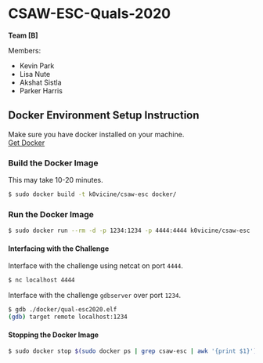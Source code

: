#  CSAW-ESC-Quals-2020

**Team [B]**  

Members:
- Kevin Park
- Lisa Nute
- Akshat Sistla
- Parker Harris

## Docker Environment Setup Instruction
Make sure you have docker installed on your machine.  
[Get Docker](https://docs.docker.com/get-docker/)

### Build the Docker Image
This may take 10-20 minutes.
```bash
$ sudo docker build -t k0vicine/csaw-esc docker/
```

### Run the Docker Image
```bash
$ sudo docker run --rm -d -p 1234:1234 -p 4444:4444 k0vicine/csaw-esc
```
#### Interfacing with the Challenge
Interface with the challenge using netcat on port `4444`.
```bash
$ nc localhost 4444
```
Interface with the challenge `gdbserver` over port `1234`.
```bash
$ gdb ./docker/qual-esc2020.elf
(gdb) target remote localhost:1234

```

#### Stopping the Docker Image
```bash
$ sudo docker stop $(sudo docker ps | grep csaw-esc | awk '{print $1}')
```
